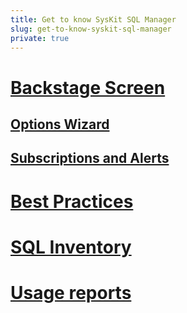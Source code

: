 ```yaml
---
title: Get to know SysKit SQL Manager
slug: get-to-know-syskit-sql-manager
private: true
---
```


# [Backstage Screen](backstage-screen.md)
## [Options Wizard](options-wizard.md)
## [Subscriptions and Alerts](subscriptions-and-alerts.md)
# [Best Practices](best-practices.md)
# [SQL Inventory](sql-inventory.md)
# [Usage reports](usage-reports.md)
